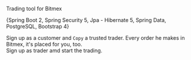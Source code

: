 Trading tool for Bitmex

{Spring Boot 2, Spring Security 5, Jpa - Hibernate 5, Spring Data, PostgreSQL, Bootstrap 4}

Sign up as a customer and `Copy` a trusted trader. Every order he makes in Bitmex, it's placed for you, too.\
Sign up as trader amd start the trading.
